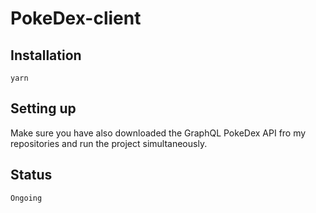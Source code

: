 # PokeDex-client

## Installation

    yarn

## Setting up

Make sure you have also downloaded the GraphQL PokeDex API fro my repositories and run the project simultaneously.

## Status

    Ongoing
